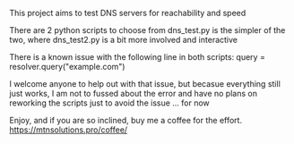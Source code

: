 This project aims to test DNS servers for reachability and speed 

There are  2 python scripts to choose from
    dns_test.py is the simpler of the two, where dns_test2.py is a bit more involved and interactive

There is a known issue with the following line in both scripts:
    query = resolver.query("example.com")

I welcome anyone to help out with that issue, but becasue everything still just works, I am not to fussed about the error and have no plans on reworking the scripts just to avoid the issue ... for now

Enjoy, and if you are so inclined, buy me a coffee for the effort. https://mtnsolutions.pro/coffee/
